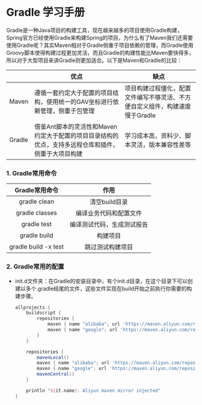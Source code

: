 # Gradle 学习手册



Gradle是一种Java项目的构建工具，现在越来越多的项目使用Gradle构建，Spring官方已经使用Gradle来构建Spring的项目，为什么有了Maven我们还需要使用Gradle呢？其实Maven相对于Gradle侧重于项目依赖的管理，而Gradle使用Groovy脚本使得构建过程更加灵活，而且Gradle的构建性能比Maven要快得多，所以对于大型项目来讲Gradle则更加适合。以下是Maven和Gradle的比较：

|        | 优点                                                         | 缺点                                                         |
| ------ | ------------------------------------------------------------ | ------------------------------------------------------------ |
| Maven  | 遵循一套约定大于配置的项目结构，使用统一的GAV坐标进行依赖管理，侧重于包管理 | 项目构建过程僵化，配置文件编写不够灵活、不方便自定义组件，构建速度慢于Gradle |
| Gradle | 借鉴Ant脚本的灵活性和Maven约定大于配置的项目目录结构的优点，支持多远程仓库和插件，侧重于大项目构建 | 学习成本高，资料少、脚本灵活，版本兼容性差等                 |



### 1. Gradle常用命令

|    Gradle常用命令    |            作用            |
| :------------------: | :------------------------: |
|     gradle clean     |       清空build目录        |
|    gradle classes    |   编译业务代码和配置文件   |
|     gradle test      | 编译测试代码，生成测试报告 |
|     gradle build     |          构建项目          |
| gradle build -x test |      跳过测试构建项目      |



### 2. Gradle常用的配置

- init.d文件夹：在Gradle的安装目录中，有个init.d目录，在这个目录下可以创建以多个.gradle结尾的文件，这些文件实现在build开始之前执行你需要的构建步骤。

  ```groovy
  allprojects {
      buildscript {
          repositories {
              maven { name "alibaba"; url 'https://maven.aliyun.com/repository/public/' }
              maven { name "google"; url 'https://maven.aliyun.com/repository/google/' }
          }
      }
  
      repositories {
          mavenLocal()
          maven { name "alibaba"; url 'https://maven.aliyun.com/repository/public/' }
          maven { name "google"; url 'https://maven.aliyun.com/repository/google/' }
          mavenCentral()
      }
  
      println "${it.name}: Aliyun maven mirror injected"
  }
  
  ```

  